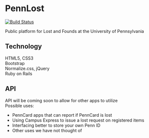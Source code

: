 PennLost
========

[![Build Status](https://travis-ci.org/adelq/pennlost.svg)](https://travis-ci.org/adelq/pennlost)

Public platform for Lost and Founds at the University of Pennsylvania

Technology
----------
HTML5, CSS3  
Bootstrap  
Normalize.css, jQuery  
Ruby on Rails  

API
---
API will be coming soon to allow for other apps to utilize  
Possible uses:  
* PennCard apps that can report if PennCard is lost  
* Using Campus Express to issue a lost request on registered items
* Interfacing better to store your own Penn ID
* Other uses we have not thought of

